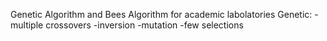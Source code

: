 Genetic Algorithm and Bees Algorithm for academic labolatories
Genetic:
-multiple crossovers
-inversion
-mutation
-few selections